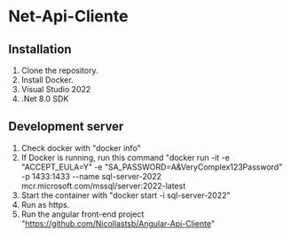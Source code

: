 # Net-Api-Cliente

## Installation

1. Clone the repository.
2. Install Docker.
3. Visual Studio 2022
4. .Net 8.0 SDK

## Development server

1. Check docker with "docker info"
2. If Docker is running, run this command "docker run -it -e "ACCEPT_EULA=Y" -e "SA_PASSWORD=A&VeryComplex123Password" -p 1433:1433 --name sql-server-2022 mcr.microsoft.com/mssql/server:2022-latest
3. Start the container with "docker start -i sql-server-2022"
4. Run as https.
5. Run the angular front-end project "https://github.com/Nicollastsb/Angular-Api-Cliente"

